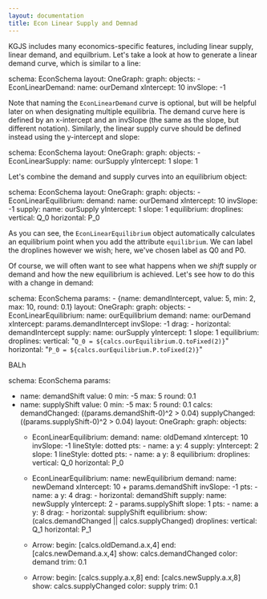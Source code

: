 ```yaml
---
layout: documentation
title: Econ Linear Supply and Demnad
---
```


KGJS includes many economics-specific features, including linear supply, linear demand, and equilbrium. Let's take a look at how to generate a linear demand curve, which is similar to a line: 

<div width="500" height="425" class="codePreview">
    
schema: EconSchema
layout:
  OneGraph:
    graph:
      objects:
      - EconLinearDemand:
            name: ourDemand
            xIntercept: 10
            invSlope: -1


</div>

Note that naming the `EconLinearDemand` curve is optional, but will be helpful later on when designating multiple equilibria. The demand curve here is defined by an x-intercept and an invSlope (the same as the slope, but different notation). Similarly, the linear supply curve should be defined instead using the y-intercept and slope: 

<div width="500" height="425" class="codePreview">
    
schema: EconSchema
layout:
  OneGraph:
    graph:
      objects:
      - EconLinearSupply:
            name: ourSupply
            yIntercept: 1
            slope: 1


</div>

Let's combine the demand and supply curves into an equilibrium object: 

<div width="500" height="425" class="codePreview">
    
schema: EconSchema
layout:
  OneGraph:
    graph:
      objects:
      - EconLinearEquilibrium:
          demand: 
            name: ourDemand
            xIntercept: 10
            invSlope: -1
          supply: 
            name: ourSupply
            yIntercept: 1
            slope: 1
          equilibrium:
            droplines:
              vertical: Q_0
              horizontal: P_0


</div>

As you can see, the `EconLinearEquilibrium` object automatically calculates an equilibrium point when you add the attribute `equilibrium`. We can label the droplines however we wish; here, we've chosen label as Q0 and P0. 

Of course, we will often want to see what happens when we _shift_ supply or demand and how the new equilibrium is achieved. Let's see how to do this with a change in demand: 

<div width="500" height="425" class="codePreview">
    
schema: EconSchema
params: 
    - {name: demandIntercept, value: 5, min: 2, max: 10, round: 0.1}
layout:
  OneGraph:
    graph:
      objects:
      - EconLinearEquilibrium:
          name: ourEquilibrium
          demand: 
            name: ourDemand
            xIntercept: params.demandIntercept
            invSlope: -1
            drag: 
            - horizontal: demandIntercept
          supply: 
            name: ourSupply
            yIntercept: 1
            slope: 1
          equilibrium:
            droplines:
              vertical: "`Q_0 = ${calcs.ourEquilibrium.Q.toFixed(2)}`"
              horizontal: "`P_0 = ${calcs.ourEquilibrium.P.toFixed(2)}`"
          


</div>

BALh


<div width="500" height="800" class="codePreview">
    
schema: EconSchema
params:
  - name: demandShift
    value: 0
    min: -5
    max: 5
    round: 0.1
  - name: supplyShift
    value: 0
    min: -5
    max: 5
    round: 0.1
calcs:
  demandChanged: ((params.demandShift-0)^2 > 0.04)
  supplyChanged: ((params.supplyShift-0)^2 > 0.04)
layout:
  OneGraph:
    graph:
      objects:
      - EconLinearEquilibrium:
          demand:
            name: oldDemand
            xIntercept: 10
            invSlope: -1
            lineStyle: dotted
            pts:
            - name: a
              y: 4
          supply:
            yIntercept: 2
            slope: 1
            lineStyle: dotted
            pts:
            - name: a
              y: 8
          equilibrium:
            droplines:
              vertical: Q_0
              horizontal: P_0
      - EconLinearEquilibrium:
          name: newEquilibrium
          demand:
            name: newDemand
            xIntercept: 10 + params.demandShift
            invSlope: -1
            pts:
            - name: a
              y: 4
            drag:
              - horizontal: demandShift
          supply:
            name: newSupply
            yIntercept: 2 - params.supplyShift
            slope: 1
            pts:
            - name: a
              y: 8
            drag:
              - horizontal: supplyShift
          equilibrium:
            show: (calcs.demandChanged || calcs.supplyChanged)
            droplines:
              vertical: Q_1
              horizontal: P_1
            
      - Arrow:
         begin: [calcs.oldDemand.a.x,4]
         end: [calcs.newDemand.a.x,4]
         show: calcs.demandChanged
         color: demand
         trim: 0.1
         
      - Arrow:
         begin: [calcs.supply.a.x,8]
         end: [calcs.newSupply.a.x,8]
         show: calcs.supplyChanged
         color: supply
         trim: 0.1
          


</div>

